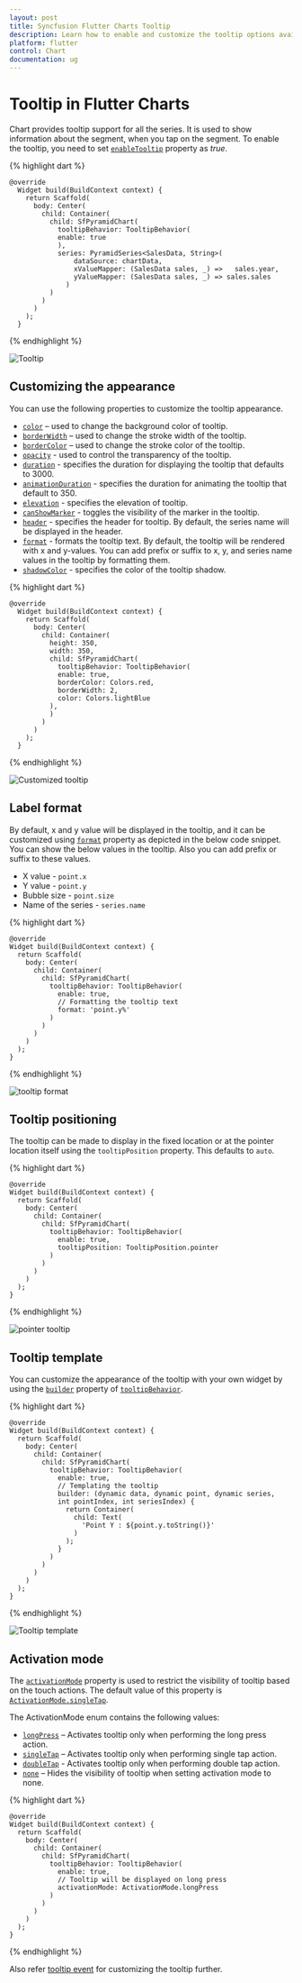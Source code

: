```yaml
---
layout: post
title: Syncfusion Flutter Charts Tooltip
description: Learn how to enable and customize the tooltip options available in the Syncfusion Flutter Chart widget.
platform: flutter
control: Chart
documentation: ug
---
```


# Tooltip in Flutter Charts

Chart provides tooltip support for all the series. It is used to show information about the segment, when you tap on the segment. To enable the tooltip, you need to set [`enableTooltip`](https://pub.dev/documentation/syncfusion_flutter_charts/latest/charts/ChartSeries/enableTooltip.html) property as *true*.

{% highlight dart %} 

    @override
      Widget build(BuildContext context) {
        return Scaffold(
          body: Center(
            child: Container(
              child: SfPyramidChart(
                tooltipBehavior: TooltipBehavior(
                enable: true
                ),
                series: PyramidSeries<SalesData, String>(
                    dataSource: chartData,
                    xValueMapper: (SalesData sales, _) =>   sales.year,
                    yValueMapper: (SalesData sales, _) => sales.sales
                  )
              )
            )
          )
        );
      }

{% endhighlight %}

![Tooltip](images/tooltip/default_tooltip.png)

## Customizing the appearance

You can use the following properties to customize the tooltip appearance.

* [`color`](https://pub.dev/documentation/syncfusion_flutter_charts/latest/charts/TooltipBehavior/color.html) – used to change the background color of tooltip.
* [`borderWidth`](https://pub.dev/documentation/syncfusion_flutter_charts/latest/charts/TooltipBehavior/borderWidth.html) – used to change the stroke width of the tooltip.
* [`borderColor`](https://pub.dev/documentation/syncfusion_flutter_charts/latest/charts/TooltipBehavior/borderColor.html) – used to change the stroke color of the tooltip.
* [`opacity`](https://pub.dev/documentation/syncfusion_flutter_charts/latest/charts/TooltipBehavior/opacity.html) - used to control the transparency of the tooltip.
* [`duration`](https://pub.dev/documentation/syncfusion_flutter_charts/latest/charts/TooltipBehavior/duration.html) - specifies the duration for displaying the tooltip that defaults to 3000.
* [`animationDuration`](https://pub.dev/documentation/syncfusion_flutter_charts/latest/charts/TooltipBehavior/animationDuration.html) - specifies the duration for animating the tooltip that default to 350.
* [`elevation`](https://pub.dev/documentation/syncfusion_flutter_charts/latest/charts/TooltipBehavior/elevation.html) - specifies the elevation of tooltip.
* [`canShowMarker`](https://pub.dev/documentation/syncfusion_flutter_charts/latest/charts/TooltipBehavior/canShowMarker.html) - toggles the visibility of the marker in the tooltip.
* [`header`](https://pub.dev/documentation/syncfusion_flutter_charts/latest/charts/TooltipBehavior/header.html) - specifies the header for tooltip. By default, the series name will be displayed in the header.
* [`format`](https://pub.dev/documentation/syncfusion_flutter_charts/latest/charts/TooltipBehavior/format.html) - formats the tooltip text. By default, the tooltip will be rendered with x and y-values. You can add prefix or suffix to x, y, and series name values in the tooltip by formatting them.
* [`shadowColor`](https://pub.dev/documentation/syncfusion_flutter_charts/latest/charts/TooltipBehavior/shadowColor.html) - specifies the color of the tooltip shadow.

{% highlight dart %} 

    @override
      Widget build(BuildContext context) {
        return Scaffold(
          body: Center(
            child: Container(
              height: 350,
              width: 350,
              child: SfPyramidChart(
                tooltipBehavior: TooltipBehavior(
                enable: true,
                borderColor: Colors.red,
                borderWidth: 2,
                color: Colors.lightBlue
              ),
              )
            )
          )
        );
      }

{% endhighlight %}

![Customized tooltip](images/tooltip/customized_tooltip.png)

## Label format

By default, x and y value will be displayed in the tooltip, and it can be customized using [`format`](https://pub.dev/documentation/syncfusion_flutter_charts/latest/charts/TooltipBehavior/format.html) property as depicted in the below code snippet. You can show the below values in the tooltip. Also you can add prefix or suffix to these values.

* X value - `point.x`
* Y value - `point.y`
* Bubble size - `point.size`
* Name of the series - `series.name`

{% highlight dart %} 

    @override
    Widget build(BuildContext context) {
      return Scaffold(
        body: Center(
          child: Container(
            child: SfPyramidChart(
              tooltipBehavior: TooltipBehavior(
                enable: true, 
                // Formatting the tooltip text
                format: 'point.y%'
              )
            )
          )
        )
      );
    }

{% endhighlight %}

![tooltip format](images/tooltip/tooltip_format.png)

## Tooltip positioning

The tooltip can be made to display in the fixed location or at the pointer location itself using the `tooltipPosition` property. This defaults to `auto`.

{% highlight dart %} 

    @override
    Widget build(BuildContext context) {
      return Scaffold(
        body: Center(
          child: Container(
            child: SfPyramidChart(
              tooltipBehavior: TooltipBehavior(
                enable: true, 
                tooltipPosition: TooltipPosition.pointer
              )
            )
          )
        )
      );
    }

{% endhighlight %}

![pointer tooltip](images/tooltip/tooltip_pointer.png)

## Tooltip template

You can customize the appearance of the tooltip with your own widget by using the [`builder`](https://pub.dev/documentation/syncfusion_flutter_charts/latest/charts/TooltipBehavior/builder.html) property of [`tooltipBehavior`](https://pub.dev/documentation/syncfusion_flutter_charts/latest/charts/SfPyramidChart/tooltipBehavior.html).

{% highlight dart %} 

    @override
    Widget build(BuildContext context) {
      return Scaffold(
        body: Center(
          child: Container(
            child: SfPyramidChart(
              tooltipBehavior: TooltipBehavior(
                enable: true,
                // Templating the tooltip
                builder: (dynamic data, dynamic point, dynamic series,
                int pointIndex, int seriesIndex) {
                  return Container(
                    child: Text(
                      'Point Y : ${point.y.toString()}'
                    )
                  );
                }
              )
            )
          )
        )
      );
    }

{% endhighlight %}

![Tooltip template](images/tooltip/tooltip_template.png)

##	Activation mode

The [`activationMode`](https://pub.dev/documentation/syncfusion_flutter_charts/latest/charts/TooltipBehavior/activationMode.html) property is used to restrict the visibility of tooltip based on the touch actions. The default value of this property is [`ActivationMode.singleTap`](https://pub.dev/documentation/syncfusion_flutter_charts/latest/charts/ActivationMode-class.html).

The ActivationMode enum contains the following values:

* [`longPress`](https://pub.dev/documentation/syncfusion_flutter_charts/latest/charts/ActivationMode-class.html) – Activates tooltip only when performing the long press action.
* [`singleTap`](https://pub.dev/documentation/syncfusion_flutter_charts/latest/charts/ActivationMode-class.html) – Activates tooltip only when performing single tap action.
* [`doubleTap`](https://pub.dev/documentation/syncfusion_flutter_charts/latest/charts/ActivationMode-class.html) - Activates tooltip only when performing double tap action.
* [`none`](https://pub.dev/documentation/syncfusion_flutter_charts/latest/charts/ActivationMode-class.html) – Hides the visibility of tooltip when setting activation mode to none.

{% highlight dart %} 

    @override
    Widget build(BuildContext context) {
      return Scaffold(
        body: Center(
          child: Container(
            child: SfPyramidChart(
              tooltipBehavior: TooltipBehavior(
                enable: true,
                // Tooltip will be displayed on long press
                activationMode: ActivationMode.longPress
              )
            )
          )
        )
      );
    }

{% endhighlight %}

Also refer [tooltip event](./events#ontooltiprender) for customizing the tooltip further.